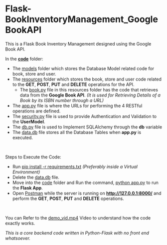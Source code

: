 # Flask-BookInventoryManagement_GoogleBookAPI
This is a Flask Book Inventory Management designed using the Google Book API.

In the <a href="https://github.com/n-rohit/Flask-BookInventoryManagement_GoogleBookAPI/tree/main/code"><b>code</b></a> folder:
- The <a href="https://github.com/n-rohit/Flask-BookInventoryManagement_GoogleBookAPI/tree/main/code/models">models</a> folder which stores the Database Model related code for book, store and user.
- The <a href="https://github.com/n-rohit/Flask-BookInventoryManagement_GoogleBookAPI/tree/main/code/resources">resources</a> folder which stores the book, store and user code related to the <b>GET</b>, <b>POST</b>, <b>PUT</b> and <b>DELETE</b> operations for the API.
  - The <a href="https://github.com/n-rohit/Flask-BookInventoryManagement_GoogleBookAPI/blob/main/code/resources/book.py">book.py</a> file in this resources folder has the code that retrieves data from the <b>Google Book API</b>. <i>(It is used for Retrieving Details of a Book by its ISBN number through a URL)</i>
- The <a href="https://github.com/n-rohit/Flask-BookInventoryManagement_GoogleBookAPI/blob/main/code/app.py">app.py</a> file is where the URLs for performing the 4 RESTful operations are defined.
- The <a href="https://github.com/n-rohit/Flask-BookInventoryManagement_GoogleBookAPI/blob/main/code/security.py">security.py</a> file is used to provide Authentication and Validation to the <b>UserModel</b>.
- The <a href="https://github.com/n-rohit/Flask-BookInventoryManagement_GoogleBookAPI/blob/main/code/db.py">db.py</a> file is used to Implement SQLAlchemy through the <b>db</b> variable
- The <a href="https://github.com/n-rohit/Flask-BookInventoryManagement_GoogleBookAPI/blob/main/code/data.db">data.db</a> file stores all the Database Tables when <b>app.py</b> is executed.

<br>

Steps to Execute the Code:
- Run <a href="https://github.com/n-rohit/Flask-BookInventoryManagement_GoogleBookAPI/blob/main/requirements.txt">pip install -r requirements.txt</a> <i>(Preferably inside a Virtual Environment)</i>
- Delete the <a href="https://github.com/n-rohit/Flask-BookInventoryManagement_GoogleBookAPI/blob/main/code/data.db">data.db</a> file.
- Move into the <a href="https://github.com/n-rohit/Flask-BookInventoryManagement_GoogleBookAPI/tree/main/code">code</a> folder and Run the command, <a href="https://github.com/n-rohit/Flask-BookInventoryManagement_GoogleBookAPI/blob/main/code/app.py">python app.py</a> to run the <b>Flask App</b>.
- Open <a href="https://www.postman.com/">Postman</a> while the server is running on <b>http://127.0.0.1:8000/</b> and perform the <b>GET</b>, <b>POST</b>, <b>PUT</b> and <b>DELETE</b> operations.

<br>

You can Refer to the <a href="https://github.com/n-rohit/Flask-BookInventoryManagement_GoogleBookAPI/blob/main/demo_vid.mp4">demo_vid.mp4</a> Video to understand how the code exactly works. 

<i>This is a core backend code written in Python-Flask with no front end whatsoever.</i>
